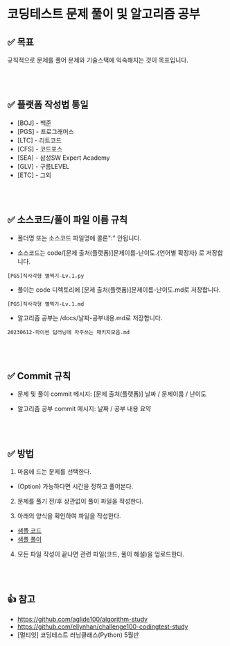 # 코딩테스트 문제 풀이 및 알고리즘 공부

## ✅ 목표

규칙적으로 문제를 풀어 문제와 기술스택에 익숙해지는 것이 목표입니다.

<br />
<br />

## ✅ 플랫폼 작성법 통일

- [BOJ] - 백준
- [PGS] - 프로그래머스
- [LTC] - 리트코드
- [CFS] - 코드포스
- [SEA] - 삼성SW Expert Academy
- [GLV] - 구름LEVEL
- [ETC] - 그외

<br />
<br />

## ✅ 소스코드/풀이 파일 이름 규칙

- 폴더명 또는 소스코드 파일명에 콜론":" 안됩니다.

- 소스코드는 code/[문제 출처(플랫폼)]문제이름-난이도.{언어별 확장자} 로 저장합니다.

```
[PGS]직사각형 별찍기-Lv.1.py
```

- 풀이는 code 디렉토리에 [문제 출처(플랫폼)]문제이름-난이도.md로 저장합니다.

```
[PGS]직사각형 별찍기-Lv.1.md
```

- 알고리즘 공부는 /docs/날짜-공부내용.md로 저장합니다.

```
20230612-파이썬 딥러닝에 자주쓰는 패키지모음.md
```

<br />
<br />

## ✅ Commit 규칙

- 문제 및 풀이 commit 메시지: [문제 출처(플랫폼)] 날짜 / 문제이름 / 난이도

- 알고리즘 공부 commit 메시지: 날짜 / 공부 내용 요약

<br />
<br />

## ✅ 방법

1. 마음에 드는 문제를 선택한다.

- (Option) 가능하다면 시간을 정하고 풀어본다.

2. 문제를 풀기 전/후 상관없이 풀이 파일을 작성한다.

3. 아래의 양식을 확인하여 파일을 작성한다.

- [샘플 코드](code/sample/[ETC]sample-Lv.0.py)
- [샘플 풀이](docs/sample/[ETC]sample-Lv.0.md)

4. 모든 파일 작성이 끝나면 관련 파일(코드, 풀이 해설)을 업로드한다.

<br />
<br />

## 👍 참고

- https://github.com/aglide100/algorithm-study
- https://github.com/ellynhan/challenge100-codingtest-study
- [멀티잇] 코딩테스트 러닝클래스(Python) 5월반
